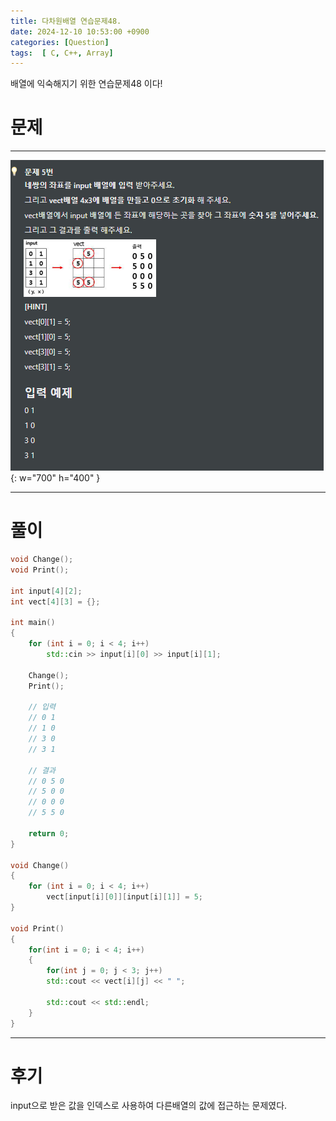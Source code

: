 ```yaml
---
title: 다차원배열 연습문제48.
date: 2024-12-10 10:53:00 +0900
categories: [Question]  
tags:  [ C, C++, Array]
---
```


배열에 익숙해지기 위한 연습문제48 이다!

# 문제   
---------------------------------------
![Desktop View](/assets/img/Array46.png){: w="700" h="400" }

---------------------------------------

# 풀이

```c++
void Change();
void Print();

int input[4][2];
int vect[4][3] = {};

int main()
{
    for (int i = 0; i < 4; i++)
        std::cin >> input[i][0] >> input[i][1];
    
    Change();
    Print();
    
    // 입력
    // 0 1
    // 1 0
    // 3 0
    // 3 1

    // 결과
    // 0 5 0
    // 5 0 0
    // 0 0 0
    // 5 5 0

    return 0;
}

void Change()
{
    for (int i = 0; i < 4; i++)
        vect[input[i][0]][input[i][1]] = 5;
}

void Print()
{
    for(int i = 0; i < 4; i++)
    {
        for(int j = 0; j < 3; j++)
        std::cout << vect[i][j] << " ";
    
        std::cout << std::endl;
    }
}
```
---------------------------------------

# 후기

input으로 받은 값을 인덱스로 사용하여 다른배열의 값에 접근하는 문제였다.
